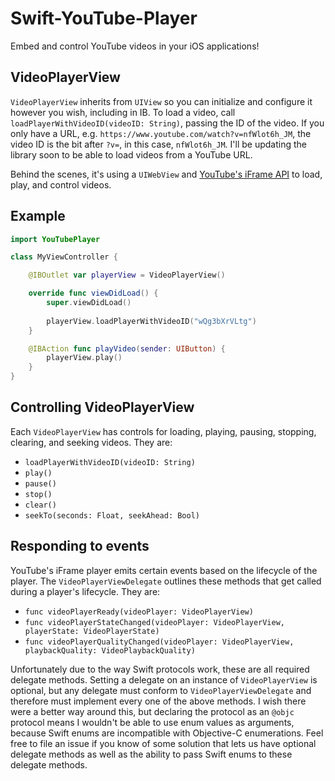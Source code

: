 # Swift-YouTube-Player

Embed and control YouTube videos in your iOS applications!

## VideoPlayerView

`VideoPlayerView` inherits from `UIView` so you can initialize and configure it however you wish, including in IB. To load a video, call `loadPlayerWithVideoID(videoID: String)`, passing the ID of the video. If you only have a URL, e.g. `https://www.youtube.com/watch?v=nfWlot6h_JM`, the video ID is the bit after `?v=`, in this case, `nfWlot6h_JM`. I'll be updating the library soon to be able to load videos from a YouTube URL.

Behind the scenes, it's using a `UIWebView` and [YouTube's iFrame API](https://developers.google.com/youtube/iframe_api_reference) to load, play, and control videos.

## Example

``` Swift
import YouTubePlayer

class MyViewController {

    @IBOutlet var playerView = VideoPlayerView()

    override func viewDidLoad() {
        super.viewDidLoad()
    
        playerView.loadPlayerWithVideoID("wQg3bXrVLtg")
    }

    @IBAction func playVideo(sender: UIButton) {
        playerView.play()
    }
}
```

## Controlling VideoPlayerView

Each `VideoPlayerView` has controls for loading, playing, pausing, stopping, clearing, and seeking videos. They are:

* `loadPlayerWithVideoID(videoID: String)`
* `play()`
* `pause()`
* `stop()`
* `clear()`
* `seekTo(seconds: Float, seekAhead: Bool)`

## Responding to events

YouTube's iFrame player emits certain events based on the lifecycle of the player. The `VideoPlayerViewDelegate` outlines these methods that get called during a player's lifecycle. They are:

* `func videoPlayerReady(videoPlayer: VideoPlayerView)`
* `func videoPlayerStateChanged(videoPlayer: VideoPlayerView, playerState: VideoPlayerState)`
* `func videoPlayerQualityChanged(videoPlayer: VideoPlayerView, playbackQuality: VideoPlaybackQuality)`

Unfortunately due to the way Swift protocols work, these are all required delegate methods. Setting a delegate on an instance of `VideoPlayerView` is optional, but any delegate must conform to `VideoPlayerViewDelegate` and therefore must implement every one of the above methods. I wish there were a better way around this, but declaring the protocol as an `@objc` protocol means I wouldn't be able to use enum values as arguments, because Swift enums are incompatible with Objective-C enumerations. Feel free to file an issue if you know of some solution that lets us have optional delegate methods as well as the ability to pass Swift enums to these delegate methods.
